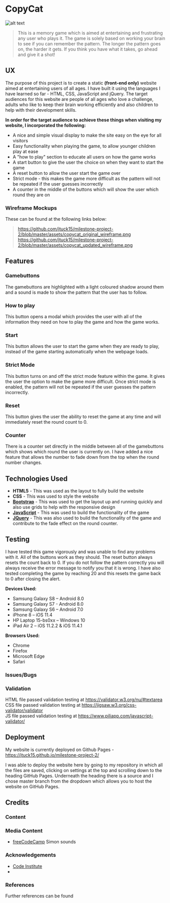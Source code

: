 # CopyCat

![alt text](https://github.com/jtuck15/milestone-project-2/blob/master/assets/copycat.PNG "Picture of the website, CopyCat")

>This is a memory game which is aimed at entertaining and frustrating any user who plays it. The game is solely based on working your brain to see if you can remember the pattern. The longer the pattern goes on, the harder it gets. If you think you have what it takes, go ahead and give it a shot!

## UX

The purpose of this project is to create a static **(front-end only)** website aimed at entertaining users of all ages. I have built it using the languages I have learned so far - HTML, CSS, JavaScript and jQuery. The target audiences for this website are people of all ages who love a challenge, adults who like to keep their brain working efficiently and also children to help with their development skills. 

**In order for the target audience to achieve these things when visiting my website, I incorporated the following:**
- A nice and simple visual display to make the site easy on the eye for all visitors
- Easy functionality when playing the game, to allow younger children play at ease
- A "how to play" section to educate all users on how the game works
- A start button to give the user the choice on when they want to start the game
- A reset button to allow the user start the game over
- Strict mode - this makes the game more difficult as the pattern will not be repeated if the user guesses incorrectly
- A counter in the middle of the buttons which will show the user which round they are on

 ### Wireframe Mockups
 
 These can be found at the following links below:

>https://github.com/jtuck15/milestone-project-2/blob/master/assets/copycat_original_wireframe.png
https://github.com/jtuck15/milestone-project-2/blob/master/assets/copycat_updated_wireframe.png

## Features

### Gamebuttons
The gamebuttons are highlighted with a light coloured shadow around them and a sound is made to show the pattern that the user has to follow.

### How to play 
This button opens a modal which provides the user with all of the information they need on how to play the game and how the game works.

### Start 
This button allows the user to start the game when they are ready to play, instead of the game starting automatically when the webpage loads.

### Strict Mode
This button turns on and off the strict mode feature within the game. It gives the user the option to make the game more difficult. Once strict mode is enabled, the pattern will not be repeated if the user guesses the pattern incorrectly.

### Reset
This button gives the user the ability to reset the game at any time and will immediately reset the round count to 0.

### Counter
There is a counter set directly in the middle between all of the gamebuttons which shows which round the user is currently on. I have added a nice feature that allows the number to fade down from the top when the round number changes.

## Technologies Used

- **HTML5** - This was used as the layout to fully build the website
- **CSS** - This was used to style the website 
- **[Bootstrap](https://getbootstrap.com/docs/3.3/)** - This was used to get the layout up and running quickly and also use grids to help with the responsive design
- **[JavaScript](https://www.javascript.com/)** - This was used to build the functionality of the game
- **[JQuery](https://jquery.com/)** - This was also used to build the functionality of the game and contribute to the fade effect on the round counter.

## Testing

I have tested this game vigorously and was unable to find any problems with it. All of the buttons work as they should. The reset button always resets the count back to 0. If you do not follow the pattern correctly you will always receive the error message to notify you that it is wrong. I have also tested completing the game by reaching 20 and this resets the game back to 0 after closing the alert.

**Devices Used:**
- Samsung Galaxy S8 – Android 8.0
- Samsung Galaxy S7 - Android 8.0
- Samsung Galaxy S6 – Android  7.0
- iPhone 8 – iOS 11.4
- HP Laptop 15-bs0xx – Windows 10
- iPad Air 2 – iOS 11.2.2 & iOS 11.4.1

**Browsers Used:**
- Chrome 
- Firefox
- Microsoft Edge
- Safari

### Issues/Bugs


### Validation
HTML file passed validation testing at https://validator.w3.org/nu/#textarea <br>
CSS file passed validation testing at https://jigsaw.w3.org/css-validator/validator <br>
JS file passed validation testing at https://www.piliapp.com/javascript-validator/

## Deployment
My website is currently deployed on Github Pages - https://jtuck15.github.io/milestone-project-2/

I was able to deploy the website here by going to my repository in which all the files are saved, clicking on settings at the top and scrolling down to the heading GitHub Pages. Underneath the heading there is a source and I chose master branch from the dropdown which allows you to host the website on GitHub Pages.

## Credits

### Content


### Media Content
- [freeCodeCamp](https://www.freecodecamp.org/) Simon sounds 

### Acknowledgements
- [Code Institute](https://www.codeinstitute.net/)
-

### References
Further references can be found 
